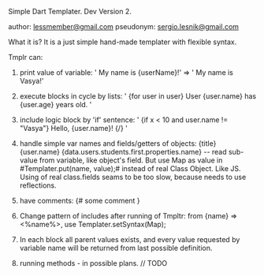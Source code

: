 Simple Dart Templater.
Dev Version 2.

author: lessmember@gmail.com
pseudonym: sergio.lesnik@gmail.com

What it is?
It is a just simple hand-made templater with flexible syntax.

Tmplr can:

1. print value of variable: ' My name is {userName}!' => ' My name is Vasya!'

2. execute blocks in cycle by lists: ' {for user in user} User {user.name} has {user.age} years old. '

3. include logic block by 'if' sentence: ' {if x < 10 and user.name != "Vasya"} Hello, {user.name}! {/} '

4. handle simple var names and fields/getters of objects: {title} {user.name} {data.users.students.first.properties.name}
	-- read sub-value from variable, like object's field.
		But use Map as value in #Templater.put(name, value);# instead of real Class Object. Like JS.
		Using of real class.fields seams to be too slow, because needs to use reflections.

5. have comments: {# some comment }

6. Change pattern of includes after running of Tmpltr: from {name} => <%name%>, use Templater.setSyntax(Map);

7. In each block all parent values exists, and every value requested by variable name will be returned from last possible definition.

8. running methods - in possible plans. // TODO
